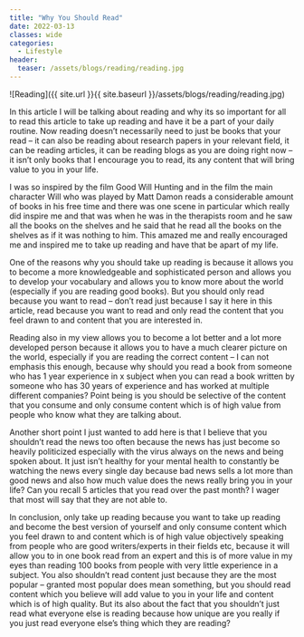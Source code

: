 ```yaml
---
title: "Why You Should Read"
date: 2022-03-13
classes: wide
categories:
  - Lifestyle
header: 
  teaser: /assets/blogs/reading/reading.jpg 
---
```


![Reading]({{ site.url }}{{ site.baseurl }}/assets/blogs/reading/reading.jpg) 

In this article I will be talking about reading and why its so important for all to read this article to take up reading and have it be a part of your daily routine. Now reading doesn’t necessarily need to just be books that your read – it can also be reading about research papers in your relevant field, it can be reading articles, it can be reading blogs as you are doing right now – it isn’t only books that I encourage you to read, its any content that will bring value to you in your life.

I was so inspired by the film Good Will Hunting and in the film the main character Will who was played by Matt Damon reads a considerable amount of books in his free time and there was one scene in particular which really did inspire me and that was when he was in the therapists room and he saw all the books on the shelves and he said that he read all the books on the shelves as if it was nothing to him. This amazed me and really encouraged me and inspired me to take up reading and have that be apart of my life.

One of the reasons why you should take up reading is because it allows you to become a more knowledgeable and sophisticated person and allows you to develop your vocabulary and allows you to know more about the world (especially if you are reading good books). But you should only read because you want to read – don’t read just because I say it here in this article, read because you want to read and only read the content that you feel drawn to and content that you are interested in.

Reading also in my view allows you to become a lot better and a lot more developed person because it allows you to have a much clearer picture on the world, especially if you are reading the correct content – I can not emphasis this enough, because why should you read a book from someone who has 1 year experience in x subject when you can read a book written by someone who has 30 years of experience and has worked at multiple different companies? Point being is you should be selective of the content that you consume and only consume content which is of high value from people who know what they are talking about.

Another short point I just wanted to add here is that I believe that you shouldn’t read the news too often because the news has just become so heavily politicized especially with the virus always on the news and being spoken about. It just isn’t healthy for your mental health to constantly be watching the news every single day because bad news sells a lot more than good news and also how much value does the news really bring you in your life? Can you recall 5 articles that you read over the past month? I wager that most will say that they are not able to. 

In conclusion, only take up reading because you want to take up reading and become the best version of yourself and only consume content which you feel drawn to and content which is of high value objectively speaking from people who are good writers/experts in their fields etc, because it will allow you to in one book read from an expert and this is of more value in my eyes than reading 100 books from people with very little experience in a subject. You also shouldn’t read content just because they are the most popular – granted most popular does mean something, but you should read content which you believe will add value to you in your life and content which is of high quality. But its also about the fact that you shouldn’t just read what everyone else is reading because how unique are you really if you just read everyone else’s thing which they are reading?


